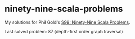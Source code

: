 # ninety-nine-scala-problems
My solutions for Phil Gold's [S99: Ninety-Nine Scala Problems](http://aperiodic.net/phil/scala/s-99/).

Last solved problem: 87 (depth-first order graph traversal)
